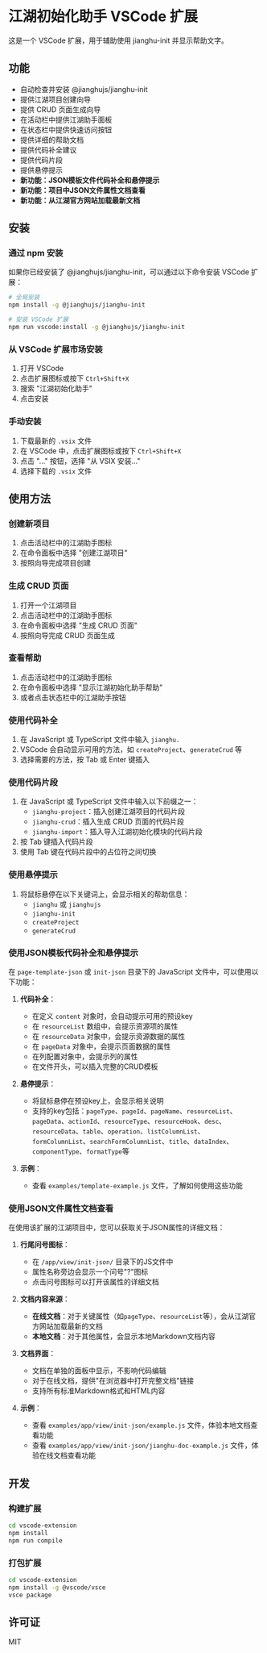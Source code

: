 # 江湖初始化助手 VSCode 扩展

这是一个 VSCode 扩展，用于辅助使用 jianghu-init 并显示帮助文字。

## 功能

- 自动检查并安装 @jianghujs/jianghu-init
- 提供江湖项目创建向导
- 提供 CRUD 页面生成向导
- 在活动栏中提供江湖助手面板
- 在状态栏中提供快速访问按钮
- 提供详细的帮助文档
- 提供代码补全建议
- 提供代码片段
- 提供悬停提示
- **新功能：JSON模板文件代码补全和悬停提示**
- **新功能：项目中JSON文件属性文档查看**
- **新功能：从江湖官方网站加载最新文档**

## 安装

### 通过 npm 安装

如果你已经安装了 @jianghujs/jianghu-init，可以通过以下命令安装 VSCode 扩展：

```bash
# 全局安装
npm install -g @jianghujs/jianghu-init

# 安装 VSCode 扩展
npm run vscode:install -g @jianghujs/jianghu-init
```

### 从 VSCode 扩展市场安装

1. 打开 VSCode
2. 点击扩展图标或按下 `Ctrl+Shift+X`
3. 搜索 "江湖初始化助手"
4. 点击安装

### 手动安装

1. 下载最新的 `.vsix` 文件
2. 在 VSCode 中，点击扩展图标或按下 `Ctrl+Shift+X`
3. 点击 "..." 按钮，选择 "从 VSIX 安装..."
4. 选择下载的 `.vsix` 文件

## 使用方法

### 创建新项目

1. 点击活动栏中的江湖助手图标
2. 在命令面板中选择 "创建江湖项目"
3. 按照向导完成项目创建

### 生成 CRUD 页面

1. 打开一个江湖项目
2. 点击活动栏中的江湖助手图标
3. 在命令面板中选择 "生成 CRUD 页面"
4. 按照向导完成 CRUD 页面生成

### 查看帮助

1. 点击活动栏中的江湖助手图标
2. 在命令面板中选择 "显示江湖初始化助手帮助"
3. 或者点击状态栏中的江湖助手按钮

### 使用代码补全

1. 在 JavaScript 或 TypeScript 文件中输入 `jianghu.`
2. VSCode 会自动显示可用的方法，如 `createProject`、`generateCrud` 等
3. 选择需要的方法，按 Tab 或 Enter 键插入

### 使用代码片段

1. 在 JavaScript 或 TypeScript 文件中输入以下前缀之一：
   - `jianghu-project`：插入创建江湖项目的代码片段
   - `jianghu-crud`：插入生成 CRUD 页面的代码片段
   - `jianghu-import`：插入导入江湖初始化模块的代码片段
2. 按 Tab 键插入代码片段
3. 使用 Tab 键在代码片段中的占位符之间切换

### 使用悬停提示

1. 将鼠标悬停在以下关键词上，会显示相关的帮助信息：
   - `jianghu` 或 `jianghujs`
   - `jianghu-init`
   - `createProject`
   - `generateCrud`

### 使用JSON模板代码补全和悬停提示

在 `page-template-json` 或 `init-json` 目录下的 JavaScript 文件中，可以使用以下功能：

1. **代码补全**：
   - 在定义 `content` 对象时，会自动提示可用的预设key
   - 在 `resourceList` 数组中，会提示资源项的属性
   - 在 `resourceData` 对象中，会提示资源数据的属性
   - 在 `pageData` 对象中，会提示页面数据的属性
   - 在列配置对象中，会提示列的属性
   - 在文件开头，可以插入完整的CRUD模板

2. **悬停提示**：
   - 将鼠标悬停在预设key上，会显示相关说明
   - 支持的key包括：`pageType`、`pageId`、`pageName`、`resourceList`、`pageData`、`actionId`、`resourceType`、`resourceHook`、`desc`、`resourceData`、`table`、`operation`、`listColumnList`、`formColumnList`、`searchFormColumnList`、`title`、`dataIndex`、`componentType`、`formatType`等

3. **示例**：
   - 查看 `examples/template-example.js` 文件，了解如何使用这些功能

### 使用JSON文件属性文档查看

在使用该扩展的江湖项目中，您可以获取关于JSON属性的详细文档：

1. **行尾问号图标**：
   - 在 `/app/view/init-json/` 目录下的JS文件中
   - 属性名称旁边会显示一个问号"?"图标
   - 点击问号图标可以打开该属性的详细文档

2. **文档内容来源**：
   - **在线文档**：对于关键属性（如`pageType`、`resourceList`等），会从江湖官方网站加载最新的文档
   - **本地文档**：对于其他属性，会显示本地Markdown文档内容

3. **文档界面**：
   - 文档在单独的面板中显示，不影响代码编辑
   - 对于在线文档，提供"在浏览器中打开完整文档"链接
   - 支持所有标准Markdown格式和HTML内容

4. **示例**：
   - 查看 `examples/app/view/init-json/example.js` 文件，体验本地文档查看功能
   - 查看 `examples/app/view/init-json/jianghu-doc-example.js` 文件，体验在线文档查看功能

## 开发

### 构建扩展

```bash
cd vscode-extension
npm install
npm run compile
```

### 打包扩展

```bash
cd vscode-extension
npm install -g @vscode/vsce
vsce package
```

## 许可证

MIT